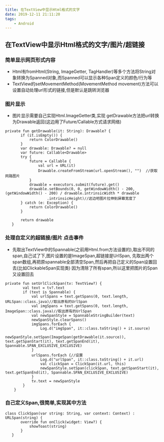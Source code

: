 ```yaml
---
title: 在TextView中显示Html格式的文字
date: 2019-12-11 21:11:20
tags: 
    - Android
---
```

## 在TextView中显示Html格式的文字/图片/超链接

### 简单显示网页形式内容
* Html有fromHtml(String, ImageGetter, TagHandler)等多个方法将String对象转换为Spanned对象,而Spanned可以显示各种Span定义的颜色/行为等
* TextView的setMovementMethod(MovementMethod movement)方法可以设置自动处理url形式的链接,但是默认是跳转浏览器

### 图片显示
* 图片显示需要自己实现Html.ImageGetter类,实现 getDrawable方法把url转换为Drawable返回(这边用了Future/Callable方式请求网络)
```
private fun getDrawable(it: String): Drawable? {
       if (it.isEmpty()) {
           return ColorDrawable()
       }
       var drawable: Drawable? = null
       var future: Callable<Drawable>
       try {
           future = Callable {
               val url = URL(it)
               Drawable.createFromStream(url.openStream(), "")  //获取网路图片
           }
           drawable = executors.submit(future).get()
           drawable.setBounds(0, 0, getWindowWidth() - 200, (getWindowWidth() - 200) / drawable.intrinsicWidth * drawable
                   .intrinsicHeight)//这边吧图片拉伸到屏幕宽度了
       } catch (e: Exception) {
           return ColorDrawable()
       }

       return drawable
   }
```
### 处理自定义的超链接/图片 点击事件
* 先取出TextView中的Spannable(之前用Html.from方法设置的),取出不同的span,自己试了下,图片设置的是ImageSpan,超链接是UrlSpan,
  先取出两个span数组,再把原spannable全部清空Span,然后再把自己定义的Span设置回去(比如ClickableSpan实现类)
  因为清除了所有span,所以这里把图片的Span又设置回去
```
private fun setUrlClickSpan(tv: TextView?) {
        val text = tv?.text
        if (text is Spannable) {
            val urlSpans = text.getSpans(0, text.length, URLSpan::class.java)//取出原有的UrlSpan
            val imgSpans = text.getSpans(0, text.length, ImageSpan::class.java)//取出原有的UrlSpan
            val newSpanStyle = SpannableStringBuilder(text)
            newSpanStyle.clearSpans()
            imgSpans.forEach {
                Log.d("imgSpan", it::class.toString() + it.source)
                newSpanStyle.setSpan(ImageSpan(getDrawable(it.source)), text.getSpanStart(it), text.getSpanEnd(it), Spannable.SPAN_EXCLUSIVE_EXCLUSIVE)
            }
            urlSpans.forEach {//设置
                Log.d("urlSpan", it::class.toString() + it.url)
                val clickSpan = ClickSpan(it.url, this)
                newSpanStyle.setSpan(clickSpan, text.getSpanStart(it), text.getSpanEnd(it), Spannable.SPAN_EXCLUSIVE_EXCLUSIVE)
            }
            tv.text = newSpanStyle
        }
    }
```
### 自己定义Span,很简单,实现其中方法
```
class ClickSpan(var string: String, var context: Context) : URLSpan(string) {
       override fun onClick(widget: View?) {
           showToast(string)
       }
   }
```
